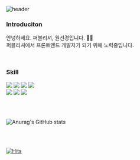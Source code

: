 <!--
**kyengee/kyengee** is a ✨ _special_ ✨ repository because its `README.md` (this file) appears on your GitHub profile.

Here are some ideas to get you started:

- 🔭 I’m currently working on ...
- 🌱 I’m currently learning ...
- 👯 I’m looking to collaborate on ...
- 🤔 I’m looking for help with ...
- 💬 Ask me about ...
- 📫 How to reach me: ...
- 😄 Pronouns: ...
- ⚡ Fun fact: ...
-->

![header](https://capsule-render.vercel.app/api?type=wave&color=auto&height=300&section=header&text=kyengee&fontSize=90)

<h3>Introduciton</h3>
<p>안녕하세요. 퍼블리셔, 원선경입니다. 👩🏻<br>
퍼블리셔에서 프론트엔드 개발자가 되기 위해 노력중입니다.</p>

<br>

<h3>Skill </h3>
<div>
  <img src="https://img.shields.io/badge/html5-E34F26?style=flat&logo=css&logoColor=white"/>
  <img src="https://img.shields.io/badge/css-1572B6?style=flat&logo=css&logoColor=white"/>
  <img src="https://img.shields.io/badge/javascript-F7DF1E?style=flat&logo=css&logoColor=white"/>
  <img src="https://img.shields.io/badge/jquery-0769AD?style=flat&logo=css&logoColor=white"/>
</div>

<div>
  <img src="https://img.shields.io/badge/visualstudiocode-007ACC?style=flat&logo=css&logoColor=white"/>
  <img src="https://img.shields.io/badge/adobephotoshop-31A8FF?style=flat&logo=css&logoColor=white"/>
  <img src="https://img.shields.io/badge/adobeillustrator-FF9A00?style=flat&logo=css&logoColor=white"/>
</div>

<br><br>

![Anurag's GitHub stats](https://github-readme-stats.vercel.app/api?username=kyengee&show_icons=true&theme=gruvbox) <br>

<br><br>

[![Hits](https://hits.seeyoufarm.com/api/count/incr/badge.svg?url=https%3A%2F%2Fgithub.com%2Fkyengee%2Fhit-counter&count_bg=%23AD69FF&title_bg=%232F1031&icon=&icon_color=%235A5A5A&title=hits&edge_flat=false)](https://hits.seeyoufarm.com)



